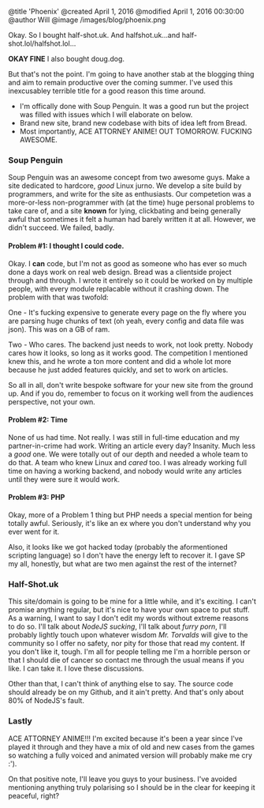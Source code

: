 @title 'Phoenix'
@created April 1, 2016
@modified April 1, 2016 00:30:00
@author Will
@image /images/blog/phoenix.png

Okay. So I bought half-shot.uk. And halfshot.uk...and half-shot.lol/halfshot.lol...

**OKAY FINE** I also bought doug.dog.

But that's not the point. I'm going to have another stab at the blogging thing and aim to remain productive over the coming summer. I've used this inexcusabley terrible title for a good reason this time around.

* I'm offically done with Soup Penguin. It was a good run but the project was filled with issues which I will elaborate on below.
* Brand new site, brand new codebase with bits of idea left from Bread.
* Most importantly, ACE ATTORNEY ANIME! OUT TOMORROW. FUCKING AWESOME.

### Soup Penguin

Soup Penguin was an awesome concept from two awesome guys. Make a site dedicated to hardcore, *good* Linux jurno. We develop a site build by programmers, and write for the site as enthusiasts. Our competetion was a more-or-less non-programmer with (at the time) huge personal problems to take care of, and a site **known** for lying, clickbating and being generally awful that sometimes it felt a human had barely written it at all. However, we didn't succeed. We failed, badly.

#### Problem #1: I thought I could code.

Okay. I **can** code, but I'm not as good as someone who has ever so much done a days work on real web design. Bread was a clientside project through and through. I wrote it entirely so it could be worked on by multiple people, with every module replacable without it crashing down. The problem with that was twofold:

One - It's fucking expensive to generate every page on the fly where you are parsing huge chunks of text (oh yeah, every config and data file was json). This was on a GB of ram.

Two - Who cares. The backend just needs to work, not look pretty. Nobody cares how it looks, so long as it works good. The competition I mentioned knew this, and he wrote a ton more content and did a whole lot more because he just added features quickly, and set to work on articles.

So all in all, don't write bespoke software for your new site from the ground up. And if you do, remember to focus on it working well from the audiences perspective, not your own.

#### Problem #2: Time

None of us had time. Not really. I was still in full-time education and my partner-in-crime had work. Writing an article every day? Insanity. Much less a *good* one. We were totally out of our depth and needed a whole team to do that. A team who knew Linux and *cared* too. I was already working full time on having a working backend, and nobody would write any articles until they were sure it would work.

#### Problem #3: PHP

Okay, more of a Problem 1 thing but PHP needs a special mention for being totally awful. Seriously, it's like an ex where you don't understand why you ever went for it.


Also, it looks like we got hacked today (probably the aformentioned scripting language) so I don't have the energy left to recover it. I gave SP my all, honestly, but what are two men against the rest of the internet?

### Half-Shot.uk

This site/domain is going to be mine for a little while, and it's exciting. I can't promise anything regular, but it's nice to have your own space to put stuff. As a warning, I want to say I don't edit my words without extreme reasons to do so. I'll talk about *NodeJS sucking*, I'll talk about *furry porn*, I'll probably lightly touch upon whatever wisdom *Mr. Torvalds* will give to the community so I offer no safety, nor pity for those that read my content. If you don't like it, tough. I'm all for people telling me I'm a horrible person or that I should die of cancer so contact me through the usual means if you like. I can take it. I love these discussions. 

Other than that, I can't think of anything else to say. The source code should already be on my Github, and it ain't pretty. And that's only about 80% of NodeJS's fault.

### Lastly 

ACE ATTORNEY ANIME!!! I'm excited because it's been a year since I've played it through and they have a mix of old and new cases from the games so watching a fully voiced and animated version will probably make me cry :').

On that positive note, I'll leave you guys to your business. I've avoided mentioning anything truly polarising so I should be in the clear for keeping it peaceful, right?
